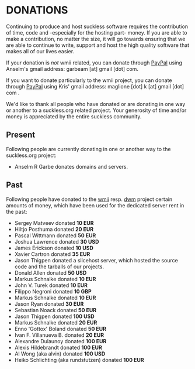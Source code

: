 DONATIONS
=========
Continuing to produce and host suckless software requires the contribution of
time, code and -especially for the hosting part- money. If you are able to make
a contribution, no matter the size, it will go towards ensuring that we are
able to continue to write, support and host the high quality software that
makes all of our lives easier.

If your donation is *not* wmii related, you can donate through
[PayPal](https://paypal.com/) using Anselm's gmail address: garbeam [at] gmail
[dot] com.

If you want to donate particularly to the wmii project, you can donate through
[PayPal](https://paypal.com/) using Kris' gmail address: maglione [dot] k [at] gmail [dot] com .

We'd like to thank all people who have donated or are donating in one way or another
to a suckless.org related project. Your generosity of time and/or money is appreciated by the entire suckless community.

Present
-------
Following people are currently donating in one or another way to the suckless.org project:

* Anselm R Garbe donates domains and servers.

Past
----
Following people have donated to the [wmii](/wmii) resp. [dwm](/dwm) project
certain amounts of money, which have been used for the dedicated server rent
in the past:

* Sergey Matveev donated <b> 10 EUR </b>
* Hiltjo Posthuma donated <b> 20 EUR </b>
* Pascal Wittmann donated <b> 50 EUR </b>
* Joshua Lawrence donated <b> 30 USD </b>
* James Erickson donated <b> 10 USD </b>
* Xavier Cartron donated <b> 35 EUR </b>
* Jason Thigpen donated a slicehost server, which hosted the source code and the tarballs of our projects.
* Donald Allen donated <b> 50 USD </b>
* Markus Schnalke donated <b> 10 EUR </b>
* John V. Turek donated <b> 10 EUR</b>
* Filippo Negroni donated <b> 10 GBP </b>
* Markus Schnalke donated <b> 10 EUR</b>
* Jason Ryan donated <b>30 EUR</b>
* Sebastian Noack donated <b> 50 EUR </b>
* Jason Thigpen donated <b> 100 USD </b>
* Markus Schnalke donated <b> 20 EUR </b>
* Enno 'Gottox' Boland donated <b>50 EUR</b>
* Ivan F. Villanueva B. donated <b>20 EUR</b>
* Alexandre Dulaunoy donated <b>100 EUR</b>
* Alexis Hildebrandt donated <b>100 EUR</b>
* Al Wong (aka alvin) donated <b>100 USD</b>
* Heiko Schlichting (aka rundstutzen) donated <b>100 EUR</b>
